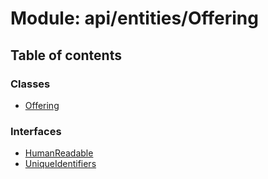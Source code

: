 # Module: api/entities/Offering

## Table of contents

### Classes

- [Offering](../wiki/api.entities.Offering.Offering)

### Interfaces

- [HumanReadable](../wiki/api.entities.Offering.HumanReadable)
- [UniqueIdentifiers](../wiki/api.entities.Offering.UniqueIdentifiers)
